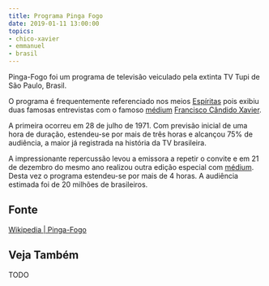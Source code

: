 ```yaml
---
title: Programa Pinga Fogo
date: 2019-01-11 13:00:00
topics: 
- chico-xavier
- emmanuel
- brasil
---
```


Pinga-Fogo foi um programa de televisão veiculado pela extinta TV Tupi
de São Paulo, Brasil.

O programa é frequentemente referenciado nos meios [Espíritas](/espiritismo)
pois exibiu duas famosas entrevistas com o famoso [médium](/sobre/medium)
[Francisco Cândido Xavier](/sobre/chico-xavier). 

A primeira ocorreu em 28 de julho de 1971. Com previsão inicial de uma hora de
duração, estendeu-se por mais de três horas e alcançou 75% de audiência,
a maior já registrada na história da TV brasileira.

A impressionante repercussão levou a emissora a repetir o convite e em 21 de
dezembro do mesmo ano realizou outra edição especial com
[médium](/sobre/medium). Desta vez o programa estendeu-se por mais de 4 horas. A
audiência estimada foi de 20 milhões de brasileiros.

## Fonte
[Wikipedia | Pinga-Fogo](https://pt.wikipedia.org/wiki/Pinga-Fogo)

## Veja Também
TODO

